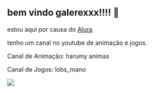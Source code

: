 ## bem vindo galerexxx!!!! 💙

estou aqui por causa do [Alura](https://www.alura.com.br)

tenho um canal no youtube de animação e jogos.

Canal de Animação: harumy animas 

Canal de Jogos: lobs_mano

![](https://tenor.com/pt-BR/view/my-hero-academia-boku-no-hero-academia-anime-mha-bnha-gif-17870157)
